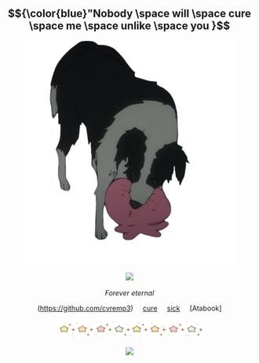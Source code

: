 <div align="center">

## $${\color{blue}"Nobody \space will \space cure \space me \space unlike \space you }$$

<img src="https://github.com/SodanGum/SodanGum/blob/a3a46a765d4581d44f25133f414297b380717275/tumblr_30d30ff084aaaf188c63c8c6a6453acb_ef62360c_500-removebg-preview.png" />
</p>

<img src="https://github.com/user-attachments/assets/7bb671aa-b25f-48fa-8801-4189b79e2076" />
</p>

*Forever eternal*

(https://github.com/cvremp3) &nbsp;&nbsp;&nbsp; [cure](https://github.com/LovesickObsession) &nbsp;&nbsp;&nbsp; [sick](https://forevermortal.atabook.org/) &nbsp;&nbsp;&nbsp; [Atabook]

<img src="https://github.com/SodanGum/SodanGum/blob/69714c96dcb89dece313976eb353ca33f3f48e0b/tumblr_d77cebbe98daa0b43d399e67ec3cfc07_e4854c3c_400.webp" />
</p>

![](https://komarev.com/ghpvc/?username=SodanGum&label=Pi!&color=F0A8C0&style=for-the-badge) 
